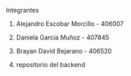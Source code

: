 Integrantes
1. Alejandro Escobar Morcillo - 406007
2. Daniela García Muñoz - 407845
3. Brayan David Bejarano - 406520

4. repositorio del backend 

